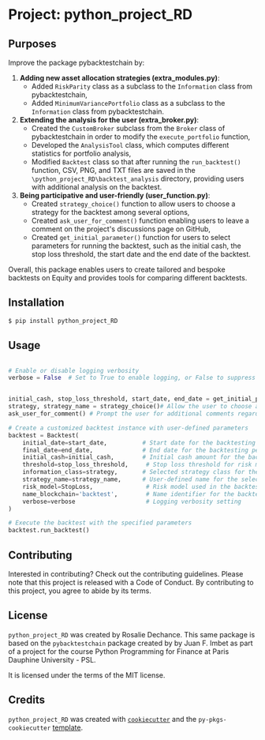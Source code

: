# Project: python_project_RD

## Purposes
Improve the package pybacktestchain by:
1) **Adding new asset allocation strategies (extra_modules.py)**:
    - Added `RiskParity` class as a subclass to the `Information` class from pybacktestchain,
    - Added `MinimumVariancePortfolio`  class as a subclass to the `Information` class from pybacktestchain.
2) **Extending the analysis for the user (extra_broker.py)**:
    - Created the `CustomBroker` subclass from the `Broker` class of pybacktestchain in order to modify the `execute_portfolio` function,
    - Developed the `AnalysisTool` class, which computes different statistics for portfolio analysis,
    - Modified `Backtest` class so that after running the `run_backtest()` function,  CSV, PNG, and TXT files are saved in the  `\python_project_RD\backtest_analysis` directory, providing users with additional analysis on the backtest.
3) **Being participative and user-friendly (user_function.py)**:
    - Created `strategy_choice()` function to allow users to choose a strategy for the backtest among several options,
    - Created `ask_user_for_comment()` function enabling users to leave a comment on the project's discussions page on GitHub,
    - Created `get_initial_parameter()` function for users to select parameters for running the backtest, such as the initial cash, the stop loss threshold, the start date and the end date of the backtest.
    
Overall, this package enables users to create tailored and bespoke backtests on Equity and provides tools for comparing different backtests.


## Installation

```bash
$ pip install python_project_RD
```


## Usage

```python

# Enable or disable logging verbosity
verbose = False  # Set to True to enable logging, or False to suppress it


initial_cash, stop_loss_threshold, start_date, end_date = get_initial_parameter()# Gather initial parameters from the user
strategy, strategy_name = strategy_choice()# Allow the user to choose a trading strategy and store the selected strategy name
ask_user_for_comment() # Prompt the user for additional comments regarding the backtest setup

# Create a customized backtest instance with user-defined parameters
backtest = Backtest(
    initial_date=start_date,          # Start date for the backtesting period
    final_date=end_date,              # End date for the backtesting period
    initial_cash=initial_cash,        # Initial cash amount for the backtest
    threshold=stop_loss_threshold,     # Stop loss threshold for risk management
    information_class=strategy,       # Selected strategy class for the backtest
    strategy_name=strategy_name,      # User-defined name for the selected strategy
    risk_model=StopLoss,               # Risk model used in the backtest (e.g., Stop Loss)
    name_blockchain='backtest',        # Name identifier for the backtest instance
    verbose=verbose                    # Logging verbosity setting
)

# Execute the backtest with the specified parameters
backtest.run_backtest()

```


## Contributing

Interested in contributing? Check out the contributing guidelines. Please note that this project is released with a Code of Conduct. By contributing to this project, you agree to abide by its terms.

## License

`python_project_RD` was created by Rosalie Dechance. This same package is based on the `pybacktestchain` package created by by Juan F. Imbet as part of a project for the course Python Programming for Finance at Paris Dauphine University - PSL. 


It is licensed under the terms of the MIT license.

## Credits

`python_project_RD` was created with [`cookiecutter`](https://cookiecutter.readthedocs.io/en/latest/) and the `py-pkgs-cookiecutter` [template](https://github.com/py-pkgs/py-pkgs-cookiecutter).